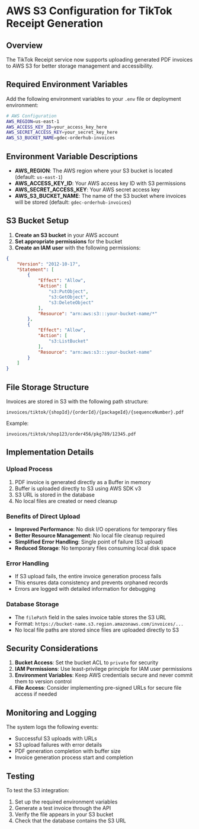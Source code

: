 # AWS S3 Configuration for TikTok Receipt Generation

## Overview
The TikTok Receipt service now supports uploading generated PDF invoices to AWS S3 for better storage management and accessibility.

## Required Environment Variables

Add the following environment variables to your `.env` file or deployment environment:

```bash
# AWS Configuration
AWS_REGION=us-east-1
AWS_ACCESS_KEY_ID=your_access_key_here
AWS_SECRET_ACCESS_KEY=your_secret_key_here
AWS_S3_BUCKET_NAME=gdec-orderhub-invoices
```

## Environment Variable Descriptions

- **AWS_REGION**: The AWS region where your S3 bucket is located (default: `us-east-1`)
- **AWS_ACCESS_KEY_ID**: Your AWS access key ID with S3 permissions
- **AWS_SECRET_ACCESS_KEY**: Your AWS secret access key
- **AWS_S3_BUCKET_NAME**: The name of the S3 bucket where invoices will be stored (default: `gdec-orderhub-invoices`)

## S3 Bucket Setup

1. **Create an S3 bucket** in your AWS account
2. **Set appropriate permissions** for the bucket
3. **Create an IAM user** with the following permissions:

```json
{
    "Version": "2012-10-17",
    "Statement": [
        {
            "Effect": "Allow",
            "Action": [
                "s3:PutObject",
                "s3:GetObject",
                "s3:DeleteObject"
            ],
            "Resource": "arn:aws:s3:::your-bucket-name/*"
        },
        {
            "Effect": "Allow",
            "Action": [
                "s3:ListBucket"
            ],
            "Resource": "arn:aws:s3:::your-bucket-name"
        }
    ]
}
```

## File Storage Structure

Invoices are stored in S3 with the following path structure:
```
invoices/tiktok/{shopId}/{orderId}/{packageId}/{sequenceNumber}.pdf
```

Example:
```
invoices/tiktok/shop123/order456/pkg789/12345.pdf
```

## Implementation Details

### Upload Process
1. PDF invoice is generated directly as a Buffer in memory
2. Buffer is uploaded directly to S3 using AWS SDK v3
3. S3 URL is stored in the database
4. No local files are created or need cleanup

### Benefits of Direct Upload
- **Improved Performance**: No disk I/O operations for temporary files
- **Better Resource Management**: No local file cleanup required
- **Simplified Error Handling**: Single point of failure (S3 upload)
- **Reduced Storage**: No temporary files consuming local disk space

### Error Handling
- If S3 upload fails, the entire invoice generation process fails
- This ensures data consistency and prevents orphaned records
- Errors are logged with detailed information for debugging

### Database Storage
- The `filePath` field in the sales invoice table stores the S3 URL
- Format: `https://bucket-name.s3.region.amazonaws.com/invoices/...`
- No local file paths are stored since files are uploaded directly to S3

## Security Considerations

1. **Bucket Access**: Set the bucket ACL to `private` for security
2. **IAM Permissions**: Use least-privilege principle for IAM user permissions
3. **Environment Variables**: Keep AWS credentials secure and never commit them to version control
4. **File Access**: Consider implementing pre-signed URLs for secure file access if needed

## Monitoring and Logging

The system logs the following events:
- Successful S3 uploads with URLs
- S3 upload failures with error details
- PDF generation completion with buffer size
- Invoice generation process start and completion

## Testing

To test the S3 integration:
1. Set up the required environment variables
2. Generate a test invoice through the API
3. Verify the file appears in your S3 bucket
4. Check that the database contains the S3 URL
